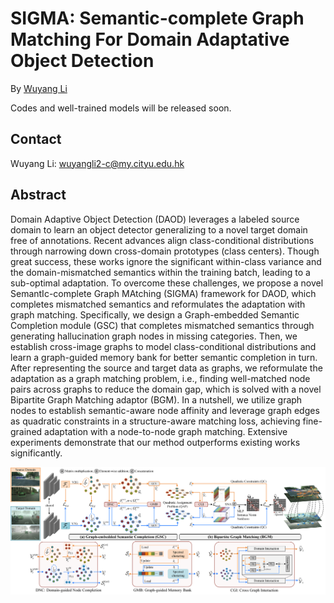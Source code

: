 # SIGMA: Semantic-complete Graph Matching For Domain Adaptative Object Detection

By [Wuyang Li](https://wymancv.github.io/wuyang.github.io/)

<!-- This is the official implementation of SIGMA: Semantic-complete Graph Matching For Domain Adaptative Object Detection (CVPR22). Welcome to follow our previous work [SCAN](https://github.com/CityU-AIM-Group/SCAN) (AAAI'22 oral), which is the foundation of this work. -->

Codes and well-trained models will be released soon.


## Contact

Wuyang Li: wuyangli2-c@my.cityu.edu.hk


## Abstract

Domain Adaptive Object Detection (DAOD) leverages a labeled source domain to learn an object detector generalizing to a novel target domain free of annotations. Recent advances align class-conditional distributions through narrowing down cross-domain prototypes (class centers). Though great success, these works ignore the significant within-class variance and the domain-mismatched semantics within the training batch, leading to a sub-optimal adaptation. To overcome these challenges, we propose a novel SemantIc-complete Graph MAtching (SIGMA) framework for DAOD, which completes mismatched semantics and reformulates the adaptation with graph matching. Specifically, we design a Graph-embedded Semantic Completion module (GSC) that completes mismatched semantics through generating hallucination graph nodes in missing categories. Then, we establish cross-image graphs to model class-conditional distributions and learn a graph-guided memory bank for better semantic completion in turn. After representing the source and target data as graphs, we reformulate the adaptation as a graph matching problem, i.e., finding well-matched node pairs across graphs to reduce the domain gap, which is solved with a novel Bipartite Graph Matching adaptor (BGM). In a nutshell, we utilize graph nodes to establish semantic-aware node affinity and leverage graph edges as quadratic constraints in a structure-aware matching loss, achieving fine-grained adaptation with a node-to-node graph matching. Extensive experiments demonstrate that our method outperforms existing works significantly.

![image](https://github.com/CityU-AIM-Group/SIGMA/blob/main/overall.png)
